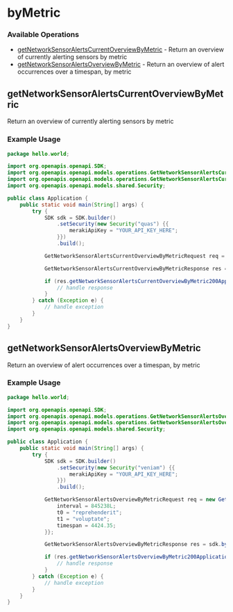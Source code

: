 # byMetric

### Available Operations

* [getNetworkSensorAlertsCurrentOverviewByMetric](#getnetworksensoralertscurrentoverviewbymetric) - Return an overview of currently alerting sensors by metric
* [getNetworkSensorAlertsOverviewByMetric](#getnetworksensoralertsoverviewbymetric) - Return an overview of alert occurrences over a timespan, by metric

## getNetworkSensorAlertsCurrentOverviewByMetric

Return an overview of currently alerting sensors by metric

### Example Usage

```java
package hello.world;

import org.openapis.openapi.SDK;
import org.openapis.openapi.models.operations.GetNetworkSensorAlertsCurrentOverviewByMetricRequest;
import org.openapis.openapi.models.operations.GetNetworkSensorAlertsCurrentOverviewByMetricResponse;
import org.openapis.openapi.models.shared.Security;

public class Application {
    public static void main(String[] args) {
        try {
            SDK sdk = SDK.builder()
                .setSecurity(new Security("quas") {{
                    merakiApiKey = "YOUR_API_KEY_HERE";
                }})
                .build();

            GetNetworkSensorAlertsCurrentOverviewByMetricRequest req = new GetNetworkSensorAlertsCurrentOverviewByMetricRequest("sed");            

            GetNetworkSensorAlertsCurrentOverviewByMetricResponse res = sdk.byMetric.getNetworkSensorAlertsCurrentOverviewByMetric(req);

            if (res.getNetworkSensorAlertsCurrentOverviewByMetric200ApplicationJSONObject != null) {
                // handle response
            }
        } catch (Exception e) {
            // handle exception
        }
    }
}
```

## getNetworkSensorAlertsOverviewByMetric

Return an overview of alert occurrences over a timespan, by metric

### Example Usage

```java
package hello.world;

import org.openapis.openapi.SDK;
import org.openapis.openapi.models.operations.GetNetworkSensorAlertsOverviewByMetricRequest;
import org.openapis.openapi.models.operations.GetNetworkSensorAlertsOverviewByMetricResponse;
import org.openapis.openapi.models.shared.Security;

public class Application {
    public static void main(String[] args) {
        try {
            SDK sdk = SDK.builder()
                .setSecurity(new Security("veniam") {{
                    merakiApiKey = "YOUR_API_KEY_HERE";
                }})
                .build();

            GetNetworkSensorAlertsOverviewByMetricRequest req = new GetNetworkSensorAlertsOverviewByMetricRequest("sed") {{
                interval = 845238L;
                t0 = "reprehenderit";
                t1 = "voluptate";
                timespan = 4424.35;
            }};            

            GetNetworkSensorAlertsOverviewByMetricResponse res = sdk.byMetric.getNetworkSensorAlertsOverviewByMetric(req);

            if (res.getNetworkSensorAlertsOverviewByMetric200ApplicationJSONObjects != null) {
                // handle response
            }
        } catch (Exception e) {
            // handle exception
        }
    }
}
```
